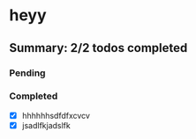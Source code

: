 # heyy

## Summary: 2/2 todos completed

### Pending


### Completed

- [x] hhhhhhsdfdfxcvcv
- [x] jsadlfkjadslfk
